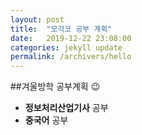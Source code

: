 ```yaml
---
layout: post
title:  "모각코 공부 계획"
date:   2019-12-22 23:08:00
categories: jekyll update
permalink: /archivers/hello
---
```


##겨울방학 공부계획 :wink: 


* **정보처리산업기사** 공부
* **중국어** 공부





